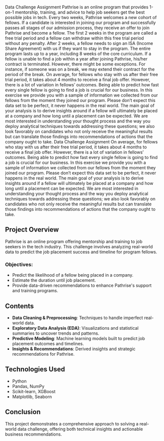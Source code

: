 Data Challenge Assignment
Pathrise is an online program that provides 1-on-1 mentorship, training, and advice to
help job seekers get the best possible jobs in tech. Every two weeks, Pathrise
welcomes a new cohort of fellows. If a candidate is interested in joining our program
and successfully passes all stages of our admission process, they receive an offer to
join Pathrise and become a fellow. The first 2 weeks in the program are called a free
trial period and a fellow can withdraw within this free trial period without any penalty.
After 2 weeks, a fellow needs to sign an ISA (Income Share Agreement) with us if they
want to stay in the program. The entire program lasts up to a year, including 8 weeks of
the core curriculum. If a fellow is unable to find a job within a year after joining Pathrise,
his/her contract is terminated. However, there might be some exceptions. For instance,
if someone was on a break, we may extend their contract for the period of the break.
On average, for fellows who stay with us after their free trial period, it takes about 4
months to receive a final job offer. However, there is a lot of variation in fellows’
outcomes. Being able to predict how fast every single fellow is going to find a job is
crucial for our business. In this exercise we provide you with a sample of information we
collected from our fellows from the moment they joined our program. Please don’t
expect this data set to be perfect, it never happens in the real world.
The main goal of your analysis is to derive insights around if a fellow will
ultimately be placed at a company and how long until a placement can be
expected.
We are most interested in understanding your thought process and the way you deploy
analytical techniques towards addressing these questions; we also look favorably on
candidates who not only receive the meaningful results but can translate those findings
into recommendations of actions that the company ought to take.
Data Challenge Assignment
On average, for fellows who stay with us after their free trial period, it takes about 4
months to receive a final job offer. However, there is a lot of variation in fellows’
outcomes. Being able to predict how fast every single fellow is going to find a job is
crucial for our business. In this exercise we provide you with a sample of information we
collected from our fellows from the moment they joined our program. Please don’t
expect this data set to be perfect, it never happens in the real world.
The main goal of your analysis is to derive insights around if a fellow will
ultimately be placed at a company and how long until a placement can be
expected.
We are most interested in understanding your thought process and the way you deploy
analytical techniques towards addressing these questions; we also look favorably on
candidates who not only receive the meaningful results but can translate those findings
into recommendations of actions that the company ought to take.

## Project Overview

Pathrise is an online program offering mentorship and training to job seekers in the tech industry. This challenge involves analyzing real-world data to predict the job placement success and timeline for program fellows.

### Objectives:
- Predict the likelihood of a fellow being placed in a company.
- Estimate the duration until job placement.
- Provide data-driven recommendations to enhance Pathrise's support and training programs.

## Contents
- **Data Cleaning & Preprocessing**: Techniques to handle imperfect real-world data.
- **Exploratory Data Analysis (EDA)**: Visualizations and statistical summaries to uncover trends and patterns.
- **Predictive Modeling**: Machine learning models built to predict job placement outcomes and timelines.
- **Insights & Recommendations**: Derived insights and strategic recommendations for Pathrise.

## Technologies Used
- Python
- Pandas, NumPy
- Scikit-learn, XGBoost
- Matplotlib, Seaborn

## Conclusion
This project demonstrates a comprehensive approach to solving a real-world data challenge, offering both technical insights and actionable business recommendations.
